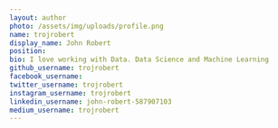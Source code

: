 ```yaml
---
layout: author
photo: /assets/img/uploads/profile.png
name: trojrobert
display_name: John Robert
position: 
bio: I love working with Data. Data Science and Machine Learning
github_username: trojrobert
facebook_username: 
twitter_username: trojrobert
instagram_username: trojrobert
linkedin_username: john-robert-587907103
medium_username: trojrobert
---
```


